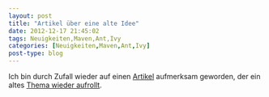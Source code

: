 ```yaml
---
layout: post
title: "Artikel über eine alte Idee"
date: 2012-12-17 21:45:02
tags: Neuigkeiten,Maven,Ant,Ivy
categories: [Neuigkeiten,Maven,Ant,Ivy]
post-type: blog
---
```

Ich bin durch Zufall wieder auf einen <a href="http://blog.lexspoon.org/2012/12/recursive-maven-considered-harmful.html"  
title="http://blog.lexspoon.org/2012/12/recursive-maven-considered-harmful.html">Artikel</a> aufmerksam geworden, 
der ein altes <a href="http://miller.emu.id.au/pmiller/books/rmch/"  title="Recursive Make Conisdered Harmful.">Thema wieder aufrollt</a>. 
